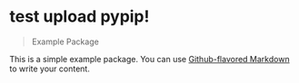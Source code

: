 # test upload pypip!
> Example Package

This is a simple example package. You can use
[Github-flavored Markdown](https://guides.github.com/features/mastering-markdown/)
to write your content.